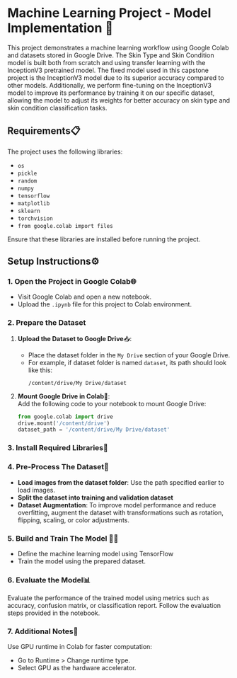 # Machine Learning Project - Model Implementation 🚀

This project demonstrates a machine learning workflow using Google Colab and datasets stored in Google Drive. The Skin Type and Skin Condition model is built both from scratch and using transfer learning with the InceptionV3 pretrained model. The fixed model used in this capstone project is the InceptionV3 model due to its superior accuracy compared to other models. Additionally, we perform fine-tuning on the InceptionV3 model to improve its performance by training it on our specific dataset, allowing the model to adjust its weights for better accuracy on skin type and skin condition classification tasks.

## Requirements📋
The project uses the following libraries:
- `os`
- `pickle`
- `random`
- `numpy`
- `tensorflow`
- `matplotlib`
- `sklearn`
- `torchvision`
- `from google.colab import files`

Ensure that these libraries are installed before running the project.

## Setup Instructions⚙️

### 1. Open the Project in Google Colab🌐
- Visit Google Colab and open a new notebook.
- Upload the `.ipynb` file for this project to Colab environment.


### 2. Prepare the Dataset
1. **Upload the Dataset to Google Drive**📥:  
   - Place the dataset folder in the `My Drive` section of your Google Drive.  
   - For example, if dataset folder is named `dataset`, its path should look like this:  
     ```
     /content/drive/My Drive/dataset
     ```

2. **Mount Google Drive in Colab**🔗:  
   Add the following code to your notebook to mount Google Drive:  
   ```python
   from google.colab import drive
   drive.mount('/content/drive')
   dataset_path = '/content/drive/My Drive/dataset'

   
### 3. Install Required Libraries🧰


### 4. Pre-Process The Dataset📸
- **Load images from the dataset folder**: Use the path specified earlier to load images.
- **Split the dataset into training and validation dataset**
- **Dataset Augmentation**: To improve model performance and reduce overfitting, augment the dataset with transformations such as rotation, flipping, scaling, or color adjustments.


### 5. Build and Train The Model 🏋️‍♂️
- Define the machine learning model using TensorFlow
- Train the model using the prepared dataset.


### 6. Evaluate the Model📊
Evaluate the performance of the trained model using metrics such as accuracy, confusion matrix, or classification report. Follow the evaluation steps provided in the notebook.


### 7. Additional Notes📝
Use GPU runtime in Colab for faster computation:
- Go to Runtime > Change runtime type.
- Select GPU as the hardware accelerator.

